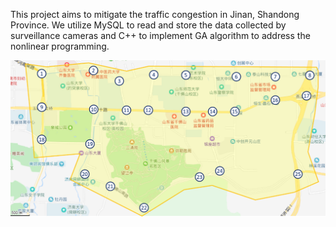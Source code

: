 This project aims to mitigate the traffic congestion in Jinan, Shandong Province. We utilize MySQL to read and store the data collected by surveillance cameras and C++ to implement GA algorithm to address the nonlinear programming.

![image](https://github.com/Slam1423/Traffic-Congestion-GA/blob/main/crosses.png)
